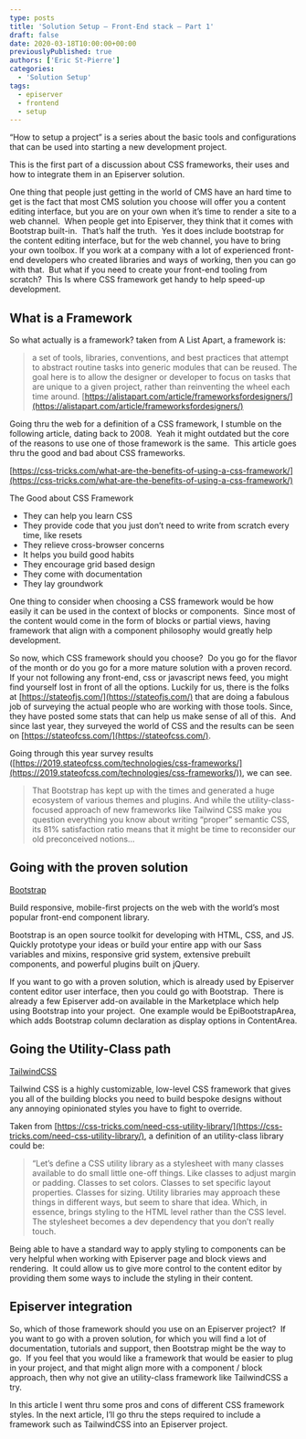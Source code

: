 ```yaml
---
type: posts
title: 'Solution Setup – Front-End stack – Part 1'
draft: false
date: 2020-03-18T10:00:00+00:00
previouslyPublished: true
authors: ['Eric St-Pierre']
categories:
  - 'Solution Setup'
tags:
  - episerver
  - frontend
  - setup
---
```


&#8220;How to setup a project&#8221; is a series about the basic tools and configurations that can be used into starting a new development project.&nbsp;

This is the first part of a discussion about CSS frameworks, their uses and how to integrate them in an Episerver solution.

One thing that people just getting in the world of CMS have an hard time to get is the fact that most CMS solution you choose will offer you a content editing interface, but you are on your own when it&#8217;s time to render a site to a web channel.&nbsp; When people get into Episerver, they think that it comes with Bootstrap built-in.&nbsp; That&#8217;s half the truth.&nbsp; Yes it does include bootstrap for the content editing interface, but for the web channel, you have to bring your own toolbox. If you work at a company with a lot of experienced front-end developers who created libraries and ways of working, then you can go with that.&nbsp; But what if you need to create your front-end tooling from scratch?&nbsp; This Is where CSS framework get handy to help speed-up development.&nbsp;

## What is a Framework

So what actually is a framework? taken from A List Apart, a framework is:

> a set of tools, libraries, conventions, and best practices that attempt to abstract routine tasks into generic modules that can be reused. The goal here is to allow the designer or developer to focus on tasks that are unique to a given project, rather than reinventing the wheel each time around.
> [https://alistapart.com/article/frameworksfordesigners/](https://alistapart.com/article/frameworksfordesigners/)

Going thru the web for a definition of a CSS framework, I stumble on the following article, dating back to 2008.&nbsp; Yeah it might outdated but the core of the reasons to use one of those framework is the same.&nbsp; This article goes thru the good and bad about CSS frameworks.

[https://css-tricks.com/what-are-the-benefits-of-using-a-css-framework/](https://css-tricks.com/what-are-the-benefits-of-using-a-css-framework/)

The Good about CSS Framework

- They can help you learn CSS
- They provide code that you just don&#8217;t need to write from scratch every time, like resets
- They relieve cross-browser concerns
- It helps you build good habits
- They encourage grid based design
- They come with documentation
- They lay groundwork

One thing to consider when choosing a CSS framework would be how easily it can be used in the context of blocks or components.  Since most of the content would come in the form of blocks or partial views, having  framework that align with a component philosophy would greatly help development.

So now, which CSS framework should you choose?  Do you go for the flavor of the month or do you go for a more mature solution with a proven record. If your not following any front-end, css or javascript news feed, you might find yourself lost in front of all the options. Luckily for us, there is the folks at [https://stateofjs.com/](https://stateofjs.com/) that are doing a fabulous job of surveying the actual people who are working with those tools. Since, they have posted some stats that can help us make sense of all of this.  And since last year, they surveyed the world of CSS and the results can be seen on [https://stateofcss.com/](https://stateofcss.com/).

Going through this year survey results ([https://2019.stateofcss.com/technologies/css-frameworks/](https://2019.stateofcss.com/technologies/css-frameworks/)), we can see.

> That Bootstrap has kept up with the times and generated a huge ecosystem of various themes and plugins. And while the utility-class-focused approach of new frameworks like Tailwind CSS make you question everything you know about writing “proper” semantic CSS, its 81% satisfaction ratio means that it might be time to reconsider our old preconceived notions…

## Going with the proven solution

[Bootstrap][1]

Build responsive, mobile-first projects on the web with the world’s most popular front-end component library.

Bootstrap is an open source toolkit for developing with HTML, CSS, and JS. Quickly prototype your ideas or build your entire app with our Sass variables and mixins, responsive grid system, extensive prebuilt components, and powerful plugins built on jQuery.

If you want to go with a proven solution, which is already used by Episerver content editor user interface, then you could go with Bootstrap.&nbsp; There is already a few Episerver add-on available in the Marketplace which help using Bootstrap into your project.&nbsp; One example would be EpiBootstrapArea, which adds Bootstrap column declaration as display options in ContentArea.

## Going the Utility-Class path

[TailwindCSS][2]

Tailwind CSS is a highly customizable, low-level CSS framework that gives you all of the building blocks you need to build bespoke designs without any annoying opinionated styles you have to fight to override.

Taken from [https://css-tricks.com/need-css-utility-library/](https://css-tricks.com/need-css-utility-library/), a definition of an utility-class library could be:

> &#8220;Let&#8217;s define a CSS utility library as a stylesheet with many classes available to do small little one-off things. Like classes to adjust margin or padding. Classes to set colors. Classes to set specific layout properties. Classes for sizing. Utility libraries may approach these things in different ways, but seem to share that idea. Which, in essence, brings styling to the HTML level rather than the CSS level. The stylesheet becomes a dev dependency that you don&#8217;t really touch.

Being able to have a standard way to apply styling to components can be very helpful when working with Episerver page and block views and rendering.&nbsp; It could allow us to give more control to the content editor by providing them some ways to include the styling in their content.

## Episerver integration

So, which of those framework should you use on an Episerver project?&nbsp; If you want to go with a proven solution, for which you will find a lot of documentation, tutorials and support, then Bootstrap might be the way to go.&nbsp; If you feel that you would like a framework that would be easier to plug in your project, and that might align more with a component / block approach, then why not give an utility-class framework like TailwindCSS a try.&nbsp;

In this article I went thru some pros and cons of different CSS framework styles. In the next article, I&#8217;ll go thru the steps required to include a framework such as TailwindCSS into an Episerver project.

[1]: https://getbootstrap.com/
[2]: https://tailwindcss.com/
